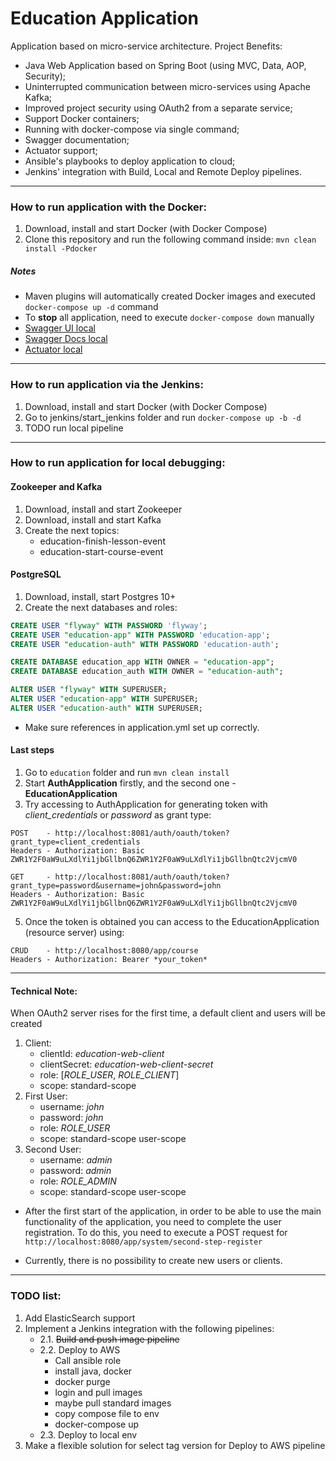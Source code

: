 # Education Application

Application based on micro-service architecture.
Project Benefits:
- Java Web Application based on Spring Boot (using MVC, Data, AOP, Security);
- Uninterrupted communication between micro-services using Apache Kafka;
- Improved project security using OAuth2 from a separate service;
- Support Docker containers;
- Running with docker-compose via single command;
- Swagger documentation;
- Actuator support;
- Ansible's playbooks to deploy application to cloud;
- Jenkins' integration with Build, Local and Remote Deploy pipelines.

***
### How to run application with the Docker:
1. Download, install and start Docker (with Docker Compose)
2. Clone this repository and run the following command inside: `mvn clean install -Pdocker`

##### Notes
  + Maven plugins will automatically created Docker images and executed `docker-compose up -d` command
  + To **stop** all application, need to execute `docker-compose down` manually
  + [Swagger UI local](http://localhost:8080/app/swagger-ui.html)
  + [Swagger Docs local](http://localhost:8080/app/v2/api-docs)
  + [Actuator local](http://localhost:8080/app/actuator)

***
### How to run application via the Jenkins:
1. Download, install and start Docker (with Docker Compose)
2. Go to jenkins/start_jenkins folder and run `docker-compose up -b -d`
3. TODO run local pipeline

***
### How to run application for local debugging:

#### Zookeeper and Kafka
1. Download, install and start Zookeeper
2. Download, install and start Kafka
3. Create the next topics:
   - education-finish-lesson-event
   - education-start-course-event
   
#### PostgreSQL
1. Download, install, start Postgres 10+
2. Create the next databases and roles:
```sql
CREATE USER "flyway" WITH PASSWORD 'flyway';
CREATE USER "education-app" WITH PASSWORD 'education-app';
CREATE USER "education-auth" WITH PASSWORD 'education-auth';

CREATE DATABASE education_app WITH OWNER = "education-app";
CREATE DATABASE education_auth WITH OWNER = "education-auth";

ALTER USER "flyway" WITH SUPERUSER;
ALTER USER "education-app" WITH SUPERUSER;
ALTER USER "education-auth" WITH SUPERUSER;
```
- Make sure references in application.yml set up correctly.

#### Last steps
1. Go to `education` folder and run `mvn clean install`
2. Start **AuthApplication** firstly, and the second one - **EducationApplication**
3. Try accessing to AuthApplication for generating token with _client_credentials_ or _password_ as grant type:
```
POST    - http://localhost:8081/auth/oauth/token?grant_type=client_credentials
Headers - Authorization: Basic ZWR1Y2F0aW9uLXdlYi1jbGllbnQ6ZWR1Y2F0aW9uLXdlYi1jbGllbnQtc2VjcmV0
```
```
GET     - http://localhost:8081/auth/oauth/token?grant_type=password&username=john&password=john
Headers - Authorization: Basic ZWR1Y2F0aW9uLXdlYi1jbGllbnQ6ZWR1Y2F0aW9uLXdlYi1jbGllbnQtc2VjcmV0
```
5. Once the token is obtained you can access to the EducationApplication (resource server) using:
```
CRUD    - http://localhost:8080/app/course
Headers - Authorization: Bearer *your_token*
```

***
#### Technical Note:
When OAuth2 server rises for the first time, a default client and users will be created  
1. Client:
   - clientId: _education-web-client_
   - clientSecret: _education-web-client-secret_
   - role: [_ROLE_USER_, _ROLE_CLIENT_]
   - scope: standard-scope
2. First User:
   - username: _john_
   - password: _john_
   - role: _ROLE_USER_
   - scope: standard-scope user-scope
3. Second User:
   - username: _admin_
   - password: _admin_
   - role: _ROLE_ADMIN_
   - scope: standard-scope user-scope
   
* After the first start of the application, in order to be able to use the main functionality of the application, you need to complete the user registration. To do this, you need to execute a POST request for `http://localhost:8080/app/system/second-step-register`
   
* Currently, there is no possibility to create new users or clients.

***
### TODO list:
1. Add ElasticSearch support
2. Implement a Jenkins integration with the following pipelines:
   - 2.1. ~~Build and push image pipeline~~
   - 2.2. Deploy to AWS 
        - Call ansible role
        - install java, docker
        - docker purge
        - login and pull images
        - maybe pull standard images
        - copy compose file to env
        - docker-compose up
    - 2.3. Deploy to local env
3. Make a flexible solution for select tag version for Deploy to AWS pipeline
